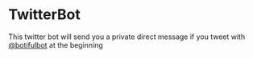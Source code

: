 # TwitterBot


This twitter bot will send you a private direct message if you tweet with [@botifulbot](https://twitter.com/botifulbot/) at the beginning

